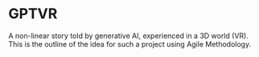 # GPTVR
A non-linear story told by generative AI, experienced in a 3D world (VR). This is the outline of the idea for such a project using Agile Methodology.
